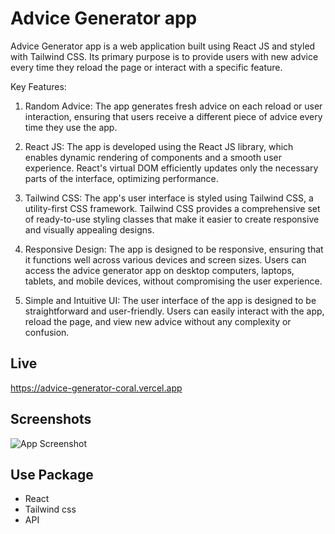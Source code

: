 
# Advice Generator app
Advice Generator app is a web application built using React JS and styled with Tailwind CSS. Its primary purpose is to provide users with new advice every time they reload the page or interact with a specific feature.

Key Features:

1. Random Advice: The app generates fresh advice on each reload or user interaction, ensuring that users receive a different piece of advice every time they use the app.

2. React JS: The app is developed using the React JS library, which enables dynamic rendering of components and a smooth user experience. React's virtual DOM efficiently updates only the necessary parts of the interface, optimizing performance.

3. Tailwind CSS: The app's user interface is styled using Tailwind CSS, a utility-first CSS framework. Tailwind CSS provides a comprehensive set of ready-to-use styling classes that make it easier to create responsive and visually appealing designs.

4. Responsive Design: The app is designed to be responsive, ensuring that it functions well across various devices and screen sizes. Users can access the advice generator app on desktop computers, laptops, tablets, and mobile devices, without compromising the user experience.

5. Simple and Intuitive UI: The user interface of the app is designed to be straightforward and user-friendly. Users can easily interact with the app, reload the page, and view new advice without any complexity or confusion.

## Live

https://advice-generator-coral.vercel.app
## Screenshots

![App Screenshot](https://i.ibb.co/XW4YtNG/advice-app.png)


## Use Package
- React
- Tailwind css
- API
